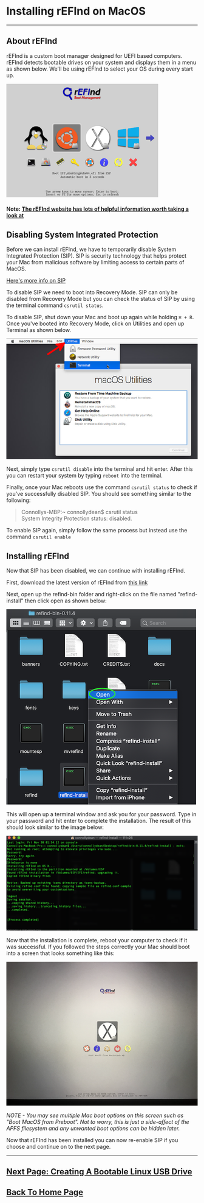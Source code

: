 # Installing rEFInd on MacOS
***

## About rEFInd

rEFInd is a custom boot manager designed for UEFI based computers. rEFInd detects bootable drives on your system and displays them in a menu as shown below. We'll be using rEFInd to select your OS during every start up.

![](images/refind.png)

#### Note: [The rEFInd website has lots of helpful information worth taking a look at](https://www.rodsbooks.com/refind/)

## Disabling System Integrated Protection

Before we can install rEFInd, we have to temporarily disable System Integrated Protection (SIP).  SIP is security technology that helps protect your Mac from malicious software by limiting access to certain parts of MacOS.

[Here's more info on SIP](https://support.apple.com/en-us/HT204899)

To disable SIP we need to boot into Recovery Mode. SIP can only be disabled from Recovery Mode but you can check the status of SIP by using the terminal command `csrutil status`.   

To disable SIP, shut down your Mac and boot up again while holding `⌘ + R`.  Once you've booted into Recovery Mode, click on Utilities and open up Terminal as shown below.

![](images/recovery.png)

Next, simply type `csrutil disable` into the terminal and hit enter.  After this you can restart your system by typing `reboot` into the terminal.

Finally, once your Mac reboots use the command `csrutil status` to check if you've successfully disabled SIP.  You should see something similar to the following:

>Connollys-MBP:~ connollydean$ csrutil status   
System Integrity Protection status: disabled.

To enable SIP again, simply follow the same process but instead use the command `csrutil enable`

## Installing rEFInd

Now that SIP has been disabled, we can continue with installing rEFInd.

First, download the latest version of rEFInd from [this link](https://sourceforge.net/projects/refind/)

Next, open up the refind-bin folder and right-click on the file named "refind-install" then click open as shown below:

![](images/refind1.png)

This will open up a terminal window and ask you for your password. Type in your password and hit enter to complete the installation.  The result of this should look similar to the image below:

![](images/refind2.png)

Now that the installation is complete, reboot your computer to check if it was successful. If you followed the steps correctly your Mac should boot into a screen that looks something like this:

![](images/refindscreen.png)

*NOTE - You may see multiple Mac boot options on this screen such as "Boot MacOS from Preboot". Not to worry, this is just a side-affect of the APFS filesystem and any unwanted boot options can be hidden later.*

Now that rEFInd has been installed you can now re-enable SIP if you choose and continue on to the next page.

***

## [Next Page: Creating A Bootable Linux USB Drive](pages/linuxusb.md)

## [Back To Home Page](README.md)
